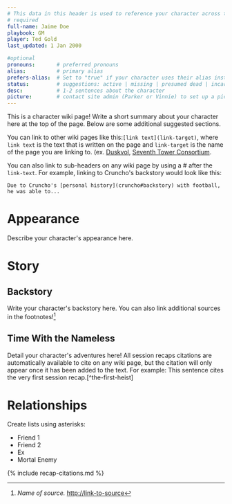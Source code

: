 ```yaml
---
# This data in this header is used to reference your character across the entire website. 
# required
full-name: Jaime Doe
playbook: GM
player: Ted Gold
last_updated: 1 Jan 2000

#optional
pronouns:       # preferred pronouns
alias:          # primary alias
prefers-alias:  # Set to "true" if your character uses their alias instead of their name; otherwise, leave blank.
status:         # suggestions: active | missing | presumed dead | incarcerated | dead
desc:           # 1-2 sentences about the character
picture:        # contact site admin (Parker or Vinnie) to set up a picture.
---
```


This is a character wiki page! Write a short summary about your character here at the top of the page. Below are some additional suggested sections.

You can link to other wiki pages like this:`[link text](link-target)`, where `link text` is the text that is written on the page and `link-target` is the name of the page you are linking to. (ex. [Duskvol](duskvol), [Seventh Tower Consortium](seventh-tower).

You can also link to sub-headers on any wiki page by using a # after the `link-text`. For example, linking to Cruncho's backstory would look like this:

`Due to Cruncho's [personal history](cruncho#backstory) with football, he was able to...`


# Appearance
Describe your character's appearance here.

# Story
## Backstory
Write your character's backstory here. 
You can also link additional sources in the footnotes![^example-citation]

## Time With the Nameless
Detail your character's adventures here!  All session recaps citations are automatically available to cite on any wiki page, but the citation will only appear once it has been added to the text. For example: This sentence cites the very first session recap.[^the-first-heist]

# Relationships
Create lists using asterisks:

* Friend 1
* Friend 2
* Ex
* Mortal Enemy

<!-- Include default citations -->
{% include recap-citations.md %}
<!-- Additional citations -->
[^example-citation]: *Name of source.* <http://link-to-source>